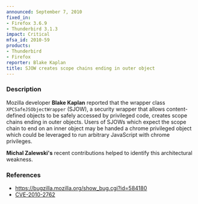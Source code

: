 ```yaml
---
announced: September 7, 2010
fixed_in:
- Firefox 3.6.9
- Thunderbird 3.1.3
impact: Critical
mfsa_id: 2010-59
products:
- Thunderbird
- Firefox
reporter: Blake Kaplan
title: SJOW creates scope chains ending in outer object
---
```


<h3>Description</h3>

<p>Mozilla developer <strong>Blake Kaplan</strong> reported that the
wrapper class <code>XPCSafeJSObjectWrapper</code> (SJOW), a security
wrapper that allows content-defined objects to be safely accessed by
privileged code, creates scope chains ending in outer objects.  Users
of SJOWs which expect the scope chain to end on an inner object may be
handed a chrome privileged object which could be leveraged to run
arbitrary JavaScript with chrome privileges.</p>

<p><strong>Michal Zalewski's</strong> recent contributions helped to
identify this architectural weakness.</p>

<h3>References</h3>

<ul>
  <li><a href="https://bugzilla.mozilla.org/show_bug.cgi?id=584180">https://bugzilla.mozilla.org/show_bug.cgi?id=584180</a></li>
  <li><a class="ex-ref" href="http://cve.mitre.org/cgi-bin/cvename.cgi?name=CVE-2010-2762">CVE-2010-2762</a></li>
</ul>





<!--  LocalWords:  SJOWs
 -->
